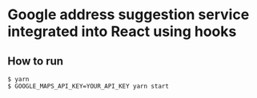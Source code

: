 # Google address suggestion service integrated into React using hooks

## How to run

```
$ yarn
$ GOOGLE_MAPS_API_KEY=YOUR_API_KEY yarn start
```
